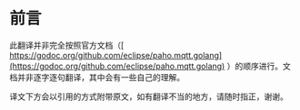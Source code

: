 # 前言

此翻译并非完全按照官方文档（[ https://godoc.org/github.com/eclipse/paho.mqtt.golang](https://godoc.org/github.com/eclipse/paho.mqtt.golang) ）的顺序进行。文档并非逐字逐句翻译，其中会有一些自己的理解。

译文下方会以引用的方式附带原文，如有翻译不当的地方，请随时指正，谢谢。

